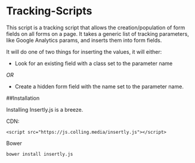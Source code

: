 # Tracking-Scripts

This script is a tracking script that allows the creation/population of form fields on all forms on a page. It takes a generic list of tracking parameters, like Google Analytics params, and inserts them into form fields.

It will do one of two things for inserting the values, it will either:

- Look for an existing field with a class set to the parameter name

_OR_

- Create a hidden form field with the name set to the parameter name.

##Installation

Installing Insertly.js is a breeze. 

CDN:

`<script src="https://js.colling.media/insertly.js"></script>`


Bower

`bower install insertly.js`